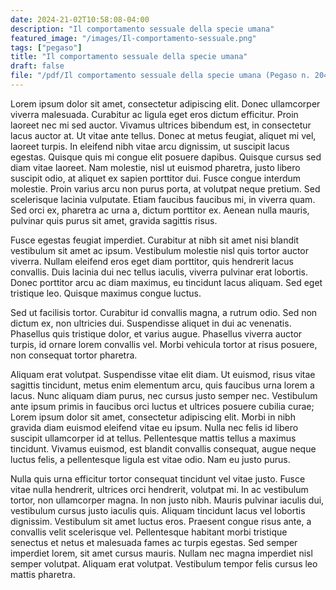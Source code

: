 ```yaml
---
date: 2024-21-02T10:58:08-04:00
description: "Il comportamento sessuale della specie umana"
featured_image: "/images/Il-comportamento-sessuale.png"
tags: ["pegaso"]
title: "Il comportamento sessuale della specie umana"
draft: false
file: "/pdf/Il comportamento sessuale della specie umana (Pegaso n. 204 mag-ago 19).pdf"
---
```



Lorem ipsum dolor sit amet, consectetur adipiscing elit. Donec ullamcorper viverra malesuada. Curabitur ac ligula eget eros dictum efficitur. Proin laoreet nec mi sed auctor. Vivamus ultrices bibendum est, in consectetur lacus auctor at. Ut vitae ante tellus. Donec at metus feugiat, aliquet mi vel, laoreet turpis. In eleifend nibh vitae arcu dignissim, ut suscipit lacus egestas. Quisque quis mi congue elit posuere dapibus. Quisque cursus sed diam vitae laoreet. Nam molestie, nisl ut euismod pharetra, justo libero suscipit odio, at aliquet ex sapien porttitor dui. Fusce congue interdum molestie. Proin varius arcu non purus porta, at volutpat neque pretium. Sed scelerisque lacinia vulputate. Etiam faucibus faucibus mi, in viverra quam. Sed orci ex, pharetra ac urna a, dictum porttitor ex. Aenean nulla mauris, pulvinar quis purus sit amet, gravida sagittis risus.

Fusce egestas feugiat imperdiet. Curabitur at nibh sit amet nisi blandit vestibulum sit amet ac ipsum. Vestibulum molestie nisl quis tortor auctor viverra. Nullam eleifend eros eget diam porttitor, quis hendrerit lacus convallis. Duis lacinia dui nec tellus iaculis, viverra pulvinar erat lobortis. Donec porttitor arcu ac diam maximus, eu tincidunt lacus aliquam. Sed eget tristique leo. Quisque maximus congue luctus.

Sed ut facilisis tortor. Curabitur id convallis magna, a rutrum odio. Sed non dictum ex, non ultricies dui. Suspendisse aliquet in dui ac venenatis. Phasellus quis tristique dolor, et varius augue. Phasellus viverra auctor turpis, id ornare lorem convallis vel. Morbi vehicula tortor at risus posuere, non consequat tortor pharetra.

Aliquam erat volutpat. Suspendisse vitae elit diam. Ut euismod, risus vitae sagittis tincidunt, metus enim elementum arcu, quis faucibus urna lorem a lacus. Nunc aliquam diam purus, nec cursus justo semper nec. Vestibulum ante ipsum primis in faucibus orci luctus et ultrices posuere cubilia curae; Lorem ipsum dolor sit amet, consectetur adipiscing elit. Morbi in nibh gravida diam euismod eleifend vitae eu ipsum. Nulla nec felis id libero suscipit ullamcorper id at tellus. Pellentesque mattis tellus a maximus tincidunt. Vivamus euismod, est blandit convallis consequat, augue neque luctus felis, a pellentesque ligula est vitae odio. Nam eu justo purus.

Nulla quis urna efficitur tortor consequat tincidunt vel vitae justo. Fusce vitae nulla hendrerit, ultrices orci hendrerit, volutpat mi. In ac vestibulum tortor, non ullamcorper magna. In non justo nibh. Mauris pulvinar iaculis dui, vestibulum cursus justo iaculis quis. Aliquam tincidunt lacus vel lobortis dignissim. Vestibulum sit amet luctus eros. Praesent congue risus ante, a convallis velit scelerisque vel. Pellentesque habitant morbi tristique senectus et netus et malesuada fames ac turpis egestas. Sed semper imperdiet lorem, sit amet cursus mauris. Nullam nec magna imperdiet nisl semper volutpat. Aliquam erat volutpat. Vestibulum tempor felis cursus leo mattis pharetra.
